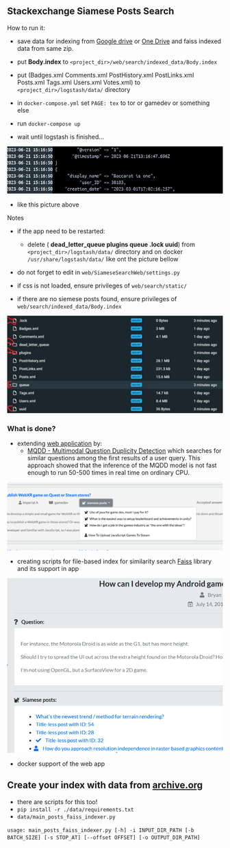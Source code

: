 ## Stackexchange Siamese Posts Search


How to run it:

- save data for indexing from [Google drive](https://drive.google.com/drive/folders/19_TiBVPyBIsaVLH1p_Pv6271HpJvGUI7) or [One Drive](https://onedrive.live.com/?authkey=%21AHBhGMYxGeNPeK0&id=8D9B8AAC1B2B5597%2185158&cid=8D9B8AAC1B2B5597)
and faiss indexed data from same zip. 
- put **Body.index** to `<project_dir>/web/search/indexed_data/Body.index`
- put (Badges.xml
Comments.xml
PostHistory.xml
PostLinks.xml
Posts.xml
Tags.xml
Users.xml
Votes.xml) to `<project_dir>/logstash/data/` directory

- in `docker-compose.yml` set `PAGE: tex` to tor or gamedev or something else 

- run  `docker-compose up`  

- wait until logstash is finished... 

![alt_text](imgs/example.jpg)

- like this picture above

Notes 

- if the app need to be restarted: 
  - delete ( **dead_letter_queue plugins queue .lock uuid**) from `<project_dir>/logstash/data/` directory and on docker `/usr/share/logstash/data/` like ont the picture bellow

- do not forget to edit in `web/SiameseSearchWeb/settings.py`

- if css is not loaded, ensure privileges of `web/search/static/`
- if there are no siemese posts found, ensure privileges of `web/search/indexed_data/Body.index`

![alt_text](imgs/delete.jpg)


### What is done?

- extending [web application](https://github.com/janpasek97/stackoverflow-siamese-network) by:
    - [MQDD - Multimodal Question Duplicity Detection](https://arxiv.org/abs/2203.14093) which searches for similar questions among the first results of a user query. This approach showed that the inference of the MQDD model is not fast enough to run 50-500 times in real time on ordinary CPU.

![alt_text](imgs/Screenshot2.png)


 - creating scripts for file-based index for similarity search [Faiss](https://github.com/facebookresearch/faiss) library and its support in app

![alt_text](imgs/Screenshot.png)


- docker support of the web app


## Create your index with data from [archive.org](https://archive.org/download/stackexchange)

- there are scripts for this too!
- `pip install -r ./data/requirements.txt`
- `data/main_posts_faiss_indexer.py`

`usage: main_posts_faiss_indexer.py [-h] -i INPUT_DIR_PATH [-b BATCH_SIZE] [-s STOP_AT] [--offset OFFSET] [-o OUTPUT_DIR_PATH]`
                                   
                                   



